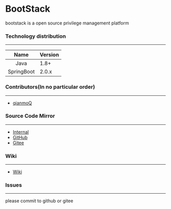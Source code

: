 # BootStack

bootstack is a open source privilege management platform

### Technology distribution
    
---

|Name|Version|
|:---:|---|
|Java|1.8+|
|SpringBoot|2.0.x|

### Contributors(In no particular order)

---

- [qianmoQ](https://github.com/qianmoQ)

### Source Code Mirror

---

- [Internal](https://git.edurt.com/SpringStack/bootstack.git)
- [GitHub](https://github.com/springstack/bootstack.git)
- [Gitee](https://gitee.com/Spring-Stack/bootstack.git)

### Wiki

---

- [Wiki](http://wiki.ttxit.com/display/bootstack)

### Issues

---

please commit to github or gitee